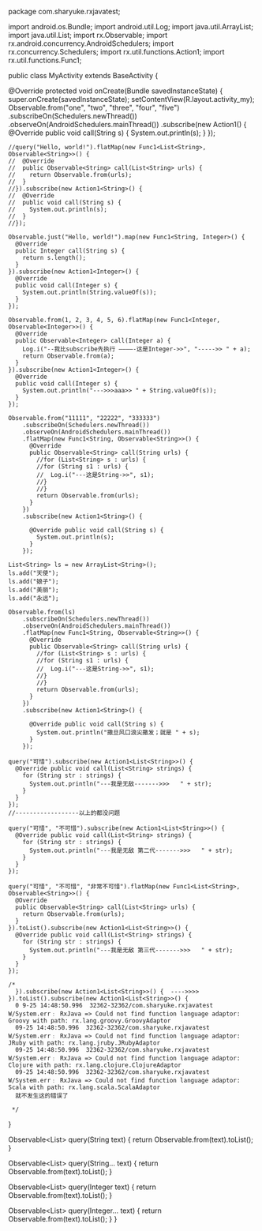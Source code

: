 package com.sharyuke.rxjavatest;

import android.os.Bundle;
import android.util.Log;
import java.util.ArrayList;
import java.util.List;
import rx.Observable;
import rx.android.concurrency.AndroidSchedulers;
import rx.concurrency.Schedulers;
import rx.util.functions.Action1;
import rx.util.functions.Func1;

public class MyActivity extends BaseActivity {

  @Override
  protected void onCreate(Bundle savedInstanceState) {
    super.onCreate(savedInstanceState);
    setContentView(R.layout.activity_my);
    Observable.from("one", "two", "three", "four", "five")
        .subscribeOn(Schedulers.newThread())
        .observeOn(AndroidSchedulers.mainThread())
        .subscribe(new Action1<String>() {
          @Override
          public void call(String s) {
            System.out.println(s);
          }
        });

    //query("Hello, world!").flatMap(new Func1<List<String>, Observable<String>>() {
    //  @Override
    //  public Observable<String> call(List<String> urls) {
    //    return Observable.from(urls);
    //  }
    //}).subscribe(new Action1<String>() {
    //  @Override
    //  public void call(String s) {
    //    System.out.println(s);
    //  }
    //});

    Observable.just("Hello, world!").map(new Func1<String, Integer>() {
      @Override
      public Integer call(String s) {
        return s.length();
      }
    }).subscribe(new Action1<Integer>() {
      @Override
      public void call(Integer s) {
        System.out.println(String.valueOf(s));
      }
    });

    Observable.from(1, 2, 3, 4, 5, 6).flatMap(new Func1<Integer, Observable<Integer>>() {
      @Override
      public Observable<Integer> call(Integer a) {
        Log.i("--我比subscribe先执行 ————-这是Integer->>", "----->> " + a);
        return Observable.from(a);
      }
    }).subscribe(new Action1<Integer>() {
      @Override
      public void call(Integer s) {
        System.out.println("--->>>aaa>> " + String.valueOf(s));
      }
    });

    Observable.from("11111", "22222", "333333")
        .subscribeOn(Schedulers.newThread())
        .observeOn(AndroidSchedulers.mainThread())
        .flatMap(new Func1<String, Observable<String>>() {
          @Override
          public Observable<String> call(String urls) {
            //for (List<String> s : urls) {
            //for (String s1 : urls) {
            //  Log.i("---这是String->>", s1);
            //}
            //}
            return Observable.from(urls);
          }
        })
        .subscribe(new Action1<String>() {

          @Override public void call(String s) {
            System.out.println(s);
          }
        });

    List<String> ls = new ArrayList<String>();
    ls.add("天使");
    ls.add("娘子");
    ls.add("美丽");
    ls.add("永远");

    Observable.from(ls)
        .subscribeOn(Schedulers.newThread())
        .observeOn(AndroidSchedulers.mainThread())
        .flatMap(new Func1<String, Observable<String>>() {
          @Override
          public Observable<String> call(String urls) {
            //for (List<String> s : urls) {
            //for (String s1 : urls) {
            //  Log.i("---这是String->>", s1);
            //}
            //}
            return Observable.from(urls);
          }
        })
        .subscribe(new Action1<String>() {

          @Override public void call(String s) {
            System.out.println("撒旦风口浪尖撒发；就是 " + s);
          }
        });

    query("可惜").subscribe(new Action1<List<String>>() {
      @Override public void call(List<String> strings) {
        for (String str : strings) {
          System.out.println("---我是无敌------->>>   " + str);
        }
      }
    });
    //------------------以上的都没问题

    query("可惜", "不可惜").subscribe(new Action1<List<String>>() {
      @Override public void call(List<String> strings) {
        for (String str : strings) {
          System.out.println("---我是无敌 第二代------->>>   " + str);
        }
      }
    });

    query("可惜", "不可惜", "非常不可惜").flatMap(new Func1<List<String>, Observable<String>>() {
      @Override
      public Observable<String> call(List<String> urls) {
        return Observable.from(urls);
      }
    }).toList().subscribe(new Action1<List<String>>() {
      @Override public void call(List<String> strings) {
        for (String str : strings) {
          System.out.println("---我是无敌 第三代------->>>   " + str);
        }
      }
    });

    /*
      }).subscribe(new Action1<List<String>>() {  ---->>>>  }).toList().subscribe(new Action1<List<String>>() {
      0 9-25 14:48:50.996  32362-32362/com.sharyuke.rxjavatest W/System.err﹕ RxJava => Could not find function language adaptor: Groovy with path: rx.lang.groovy.GroovyAdaptor
      09-25 14:48:50.996  32362-32362/com.sharyuke.rxjavatest W/System.err﹕ RxJava => Could not find function language adaptor: JRuby with path: rx.lang.jruby.JRubyAdaptor
      09-25 14:48:50.996  32362-32362/com.sharyuke.rxjavatest W/System.err﹕ RxJava => Could not find function language adaptor: Clojure with path: rx.lang.clojure.ClojureAdaptor
      09-25 14:48:50.996  32362-32362/com.sharyuke.rxjavatest W/System.err﹕ RxJava => Could not find function language adaptor: Scala with path: rx.lang.scala.ScalaAdaptor
      就不发生这的错误了

     */
  }

  Observable<List<String>> query(String text) {
    return Observable.from(text).toList();
  }

  Observable<List<String>> query(String... text) {
    return Observable.from(text).toList();
  }

  Observable<List<Integer>> query(Integer text) {
    return Observable.from(text).toList();
  }

  Observable<List<Integer>> query(Integer... text) {
    return Observable.from(text).toList();
  }
}